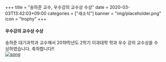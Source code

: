 +++
title = "송하준 교수, 우수강의 교수상 수상"
date = 2020-03-03T13:42:03+09:00
categories = ["새소식"]
banner = "img/placeholder.png"
icon = "trophy"
+++

<!--more-->
#### 우수강의 교수상 수상
송하준 대기과학과 교수께서 2019학년도 2학기 이과대학 학과 우수 강의 교수상을 수상하였습니다. 축하합니다!!
<br>
[![song](/img/people/HajoonSong.png)](/people/HajoonSong)
